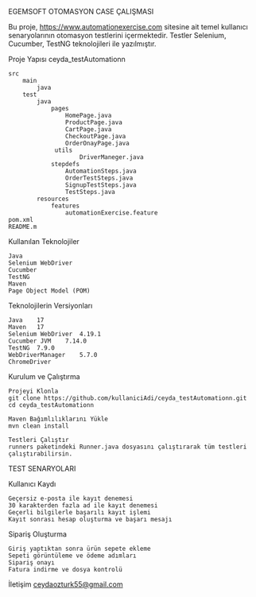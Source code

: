 EGEMSOFT OTOMASYON CASE ÇALIŞMASI

Bu proje, https://www.automationexercise.com sitesine ait temel kullanıcı senaryolarının otomasyon testlerini içermektedir. Testler Selenium, Cucumber, TestNG teknolojileri ile yazılmıştır.

Proje Yapısı
ceyda_testAutomationn

    src
        main
            java
        test
            java
                pages
                    HomePage.java
                    ProductPage.java
                    CartPage.java
                    CheckoutPage.java
                    OrderOnayPage.java
                 utils
                        DriverManeger.java
                stepdefs
                    AutomationSteps.java
                    OrderTestSteps.java
                    SignupTestSteps.java
                    TestSteps.java
            resources
                features
                    automationExercise.feature
    pom.xml
    README.m


Kullanılan Teknolojiler

    Java
    Selenium WebDriver
    Cucumber
    TestNG
    Maven
    Page Object Model (POM)

Teknolojilerin Versiyonları
    
    Java	17
    Maven	17
    Selenium WebDriver	4.19.1
    Cucumber JVM	7.14.0
    TestNG	7.9.0
    WebDriverManager	5.7.0
    ChromeDriver	

Kurulum ve Çalıştırma

    Projeyi Klonla
    git clone https://github.com/kullaniciAdi/ceyda_testAutomationn.git
    cd ceyda_testAutomationn

    Maven Bağımlılıklarını Yükle
    mvn clean install

    Testleri Çalıştır
    runners paketindeki Runner.java dosyasını çalıştırarak tüm testleri çalıştırabilirsin.

 TEST SENARYOLARI
 
 Kullanıcı Kaydı

    Geçersiz e-posta ile kayıt denemesi
    30 karakterden fazla ad ile kayıt denemesi
    Geçerli bilgilerle başarılı kayıt işlemi
    Kayıt sonrası hesap oluşturma ve başarı mesajı

Sipariş Oluşturma

    Giriş yaptıktan sonra ürün sepete ekleme
    Sepeti görüntüleme ve ödeme adımları
    Sipariş onayı
    Fatura indirme ve dosya kontrolü


    
 İletişim
ceydaozturk55@gmail.com
